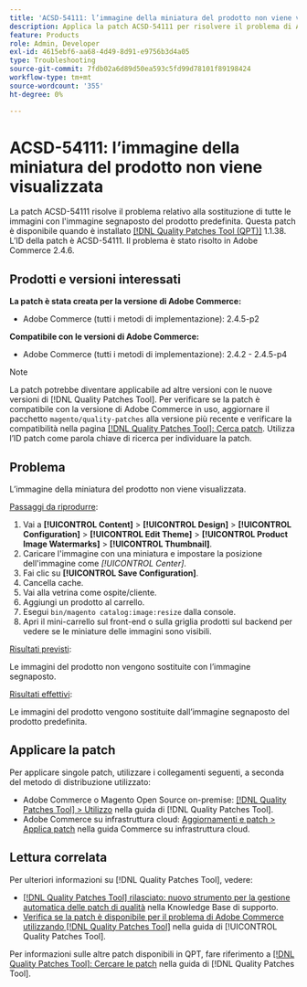```yaml
---
title: 'ACSD-54111: l’immagine della miniatura del prodotto non viene visualizzata'
description: Applica la patch ACSD-54111 per risolvere il problema di Adobe Commerce, per cui tutte le immagini vengono sostituite dall’immagine segnaposto del prodotto predefinita.
feature: Products
role: Admin, Developer
exl-id: 4615ebf6-aa68-4d49-8d91-e9756b3d4a05
type: Troubleshooting
source-git-commit: 7fdb02a6d89d50ea593c5fd99d78101f89198424
workflow-type: tm+mt
source-wordcount: '355'
ht-degree: 0%

---
```


# ACSD-54111: l’immagine della miniatura del prodotto non viene visualizzata

La patch ACSD-54111 risolve il problema relativo alla sostituzione di tutte le immagini con l&#39;immagine segnaposto del prodotto predefinita. Questa patch è disponibile quando è installato [[!DNL Quality Patches Tool (QPT)]](https://experienceleague.adobe.com/it/docs/commerce-operations/tools/quality-patches-tool/quality-patches-tool-to-self-serve-quality-patches) 1.1.38. L’ID della patch è ACSD-54111. Il problema è stato risolto in Adobe Commerce 2.4.6.

## Prodotti e versioni interessati

**La patch è stata creata per la versione di Adobe Commerce:**

* Adobe Commerce (tutti i metodi di implementazione): 2.4.5-p2

**Compatibile con le versioni di Adobe Commerce:**

* Adobe Commerce (tutti i metodi di implementazione): 2.4.2 - 2.4.5-p4

>[!NOTE]
>
>La patch potrebbe diventare applicabile ad altre versioni con le nuove versioni di [!DNL Quality Patches Tool]. Per verificare se la patch è compatibile con la versione di Adobe Commerce in uso, aggiornare il pacchetto `magento/quality-patches` alla versione più recente e verificare la compatibilità nella pagina [[!DNL Quality Patches Tool]: Cerca patch](https://experienceleague.adobe.com/tools/commerce-quality-patches/index.html?lang=it). Utilizza l’ID patch come parola chiave di ricerca per individuare la patch.

## Problema

L’immagine della miniatura del prodotto non viene visualizzata.

<u>Passaggi da riprodurre</u>:

1. Vai a **[!UICONTROL Content]** > **[!UICONTROL Design]** > **[!UICONTROL Configuration]** > **[!UICONTROL Edit Theme]** > **[!UICONTROL Product Image Watermarks]** > **[!UICONTROL Thumbnail]**.
1. Caricare l&#39;immagine con una miniatura e impostare la posizione dell&#39;immagine come *[!UICONTROL Center]*.
1. Fai clic su **[!UICONTROL Save Configuration]**.
1. Cancella cache.
1. Vai alla vetrina come ospite/cliente.
1. Aggiungi un prodotto al carrello.
1. Esegui `bin/magento catalog:image:resize` dalla console.
1. Apri il mini-carrello sul front-end o sulla griglia prodotti sul backend per vedere se le miniature delle immagini sono visibili.

<u>Risultati previsti</u>:

Le immagini del prodotto non vengono sostituite con l’immagine segnaposto.

<u>Risultati effettivi</u>:

Le immagini del prodotto vengono sostituite dall’immagine segnaposto del prodotto predefinita.

## Applicare la patch

Per applicare singole patch, utilizzare i collegamenti seguenti, a seconda del metodo di distribuzione utilizzato:

* Adobe Commerce o Magento Open Source on-premise: [[!DNL Quality Patches Tool] > Utilizzo](/help/tools/quality-patches-tool/usage.md) nella guida di [!DNL Quality Patches Tool].
* Adobe Commerce su infrastruttura cloud: [Aggiornamenti e patch > Applica patch](https://experienceleague.adobe.com/docs/commerce-cloud-service/user-guide/develop/upgrade/apply-patches.html?lang=it) nella guida Commerce su infrastruttura cloud.

## Lettura correlata

Per ulteriori informazioni su [!DNL Quality Patches Tool], vedere:

* [[!DNL Quality Patches Tool] rilasciato: nuovo strumento per la gestione automatica delle patch di qualità](https://experienceleague.adobe.com/it/docs/commerce-operations/tools/quality-patches-tool/quality-patches-tool-to-self-serve-quality-patches) nella Knowledge Base di supporto.
* [Verifica se la patch è disponibile per il problema di Adobe Commerce utilizzando  [!DNL Quality Patches Tool]](/help/tools/quality-patches-tool/patches-available-in-qpt/check-patch-for-magento-issue-with-magento-quality-patches.md) nella guida di [!UICONTROL Quality Patches Tool].


Per informazioni sulle altre patch disponibili in QPT, fare riferimento a [[!DNL Quality Patches Tool]: Cercare le patch](https://experienceleague.adobe.com/tools/commerce-quality-patches/index.html?lang=it) nella guida di [!DNL Quality Patches Tool].
